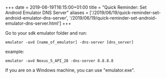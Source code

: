 +++ 
date = 2019-06-19T16:15:00+01:00
title = "Quick Reminder: Set Android Emulator DNS Server"
aliases = ['/2019/06/19/quick-reminder-set-android-emulator-dns-server', '/2019/06/19/quick-reminder-set-android-emulator-dns-server.html']
+++

Go to your sdk emulator folder and run: 

`emulator -avd [name_of_emulator] -dns-server [dns_server]`

example:

`emulator -avd Nexus_5_API_28 -dns-server 8.8.8.8`

If you are on a Windows machine, you can use "emulator.exe".